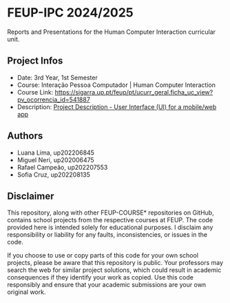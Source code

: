 # FEUP-IPC 2024/2025
Reports and Presentations for the Human Computer Interaction curricular unit.

## Project Infos

- Date: 3rd Year, 1st Semester
- Course: Interação Pessoa Computador | Human Computer Interaction
- Course Link: https://sigarra.up.pt/feup/pt/ucurr_geral.ficha_uc_view?pv_ocorrencia_id=541887
- Description: [Project Description - User Interface (UI) for a mobile/web app](Project-description.pdf)

## Authors
- Luana Lima, up202206845 
- Miguel Neri, up202006475
- Rafael Campeão, up202207553
- Sofia Cruz, up202208135


## Disclaimer
This repository, along with other FEUP-COURSE* repositories on GitHub, contains school projects from the respective courses at FEUP. The code provided here is intended solely for educational purposes. I disclaim any responsibility or liability for any faults, inconsistencies, or issues in the code.

If you choose to use or copy parts of this code for your own school projects, please be aware that this repository is public. Your professors may search the web for similar project solutions, which could result in academic consequences if they identify your work as copied. Use this code responsibly and ensure that your academic submissions are your own original work.
